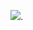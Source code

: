 ![](![classe](https://user-images.githubusercontent.com/48100023/54061588-49e90b00-41e0-11e9-9412-702b52e13445.jpg)).